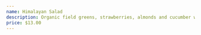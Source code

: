 ```yaml
---
name: Himalayan Salad
description: Organic field greens, strawberries, almonds and cucumber with our homemade dressing
price: $13.00
---
```

